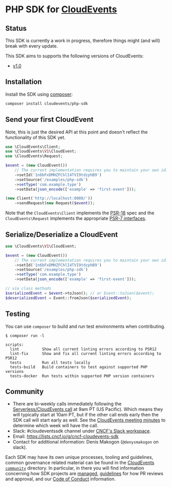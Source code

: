 # PHP SDK for [CloudEvents](https://github.com/cloudevents/spec)

## Status

This SDK is currently a work in progress, therefore things might (and will) break with every update.

This SDK aims to supports the following versions of CloudEvents:

- [v1.0](https://github.com/cloudevents/spec/blob/v1.0.1/spec.md)

## Installation

Install the SDK using [composer](https://getcomposer.org/):
```sh
composer install cloudevents/php-sdk
```

## Send your first CloudEvent

Note, this is just the desired API at this point and doesn't reflect the functionality of this SDK yet.

```php
use \CloudEvents\Client;
use \CloudEvents\V1\CloudEvent;
use \CloudEvents\Request;

$event = (new CloudEvent())
    // The current implementation requires you to maintain your own id.
    ->setId('1n6bFxDMHZFChlI4TVI9tdzphB9')
    ->setSource('/examples/php-sdk')
    ->setType('com.example.type')
    ->setData(json_encode(['example' => 'first-event']));

(new Client('http://localhost:8080/'))
    ->sendRequest(new Request($event));
```

Note that the `CloudEvents\Client` implements the [PSR-18](https://www.php-fig.org/psr/psr-18/) spec and the `CloudEvents\Request` implements the appropriate [PSR-7 interfaces](https://www.php-fig.org/psr/psr-7/).

## Serialize/Deserialize a CloudEvent

```php
use \CloudEvents\V1\CloudEvent;

$event = (new CloudEvent())
    // The current implementation requires you to maintain your own id.
    ->setId('1n6bFxDMHZFChlI4TVI9tdzphB9')
    ->setSource('/examples/php-sdk')
    ->setType('com.example.type')
    ->setData(json_encode(['example' => 'first-event']));

// via class methods
$serializedEvent = $event->toJson(); // or Event::toJson($event);
$deserializedEvent = Event::fromJson($serializedEvent);

```

## Testing

You can use `composer` to build and run test environments when contributing.

```
$ composer run -l

scripts:
  lint          Show all current linting errors according to PSR12
  lint-fix      Show and fix all current linting errors according to PSR12
  tests         Run all tests locally
  tests-build   Build containers to test against supported PHP versions
  tests-docker  Run tests within supported PHP version containers
```

## Community

- There are bi-weekly calls immediately following the [Serverless/CloudEvents
  call](https://github.com/cloudevents/spec#meeting-time) at
  9am PT (US Pacific). Which means they will typically start at 10am PT, but
  if the other call ends early then the SDK call will start early as well.
  See the [CloudEvents meeting minutes](https://docs.google.com/document/d/1OVF68rpuPK5shIHILK9JOqlZBbfe91RNzQ7u_P7YCDE/edit#)
  to determine which week will have the call.
- Slack: #cloudeventssdk channel under
  [CNCF's Slack workspace](https://slack.cncf.io/).
- Email: https://lists.cncf.io/g/cncf-cloudevents-sdk
- Contact for additional information: Denis Makogon (`@denysmakogon` on slack).

Each SDK may have its own unique processes, tooling and guidelines, common
governance related material can be found in the
[CloudEvents `community`](https://github.com/cloudevents/spec/tree/master/community)
directory. In particular, in there you will find information concerning
how SDK projects are
[managed](https://github.com/cloudevents/spec/blob/master/community/SDK-GOVERNANCE.md),
[guidelines](https://github.com/cloudevents/spec/blob/master/community/SDK-maintainer-guidelines.md)
for how PR reviews and approval, and our
[Code of Conduct](https://github.com/cloudevents/spec/blob/master/community/GOVERNANCE.md#additional-information)
information.
